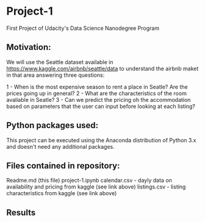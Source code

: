 # Project-1
First Project of Udacity's Data Science Nanodegree Program

## Motivation:

We will use the Seattle dataset available in https://www.kaggle.com/airbnb/seattle/data to understand the airbnb maket in that area answering three questions:

1 - When is the most expensive season to rent a place in Seatle? Are the prices going up in general?
2 - What are the characteristics of the room avaliable in Seatle? 
3 - Can we predict the pricing oh the accommodation based on parameters that the user can input before looking at each listing?

## Python packages used:

This project can be executed using the Anaconda distribution of Python 3.x and doesn't need any additional packages.

## Files contained in repository:
Readme.md (this file)
project-1.ipynb
calendar.csv - dayly data on availability and pricing from kaggle (see link above)
listings.csv - listing characteristics from kaggle (see link above)

## Results
